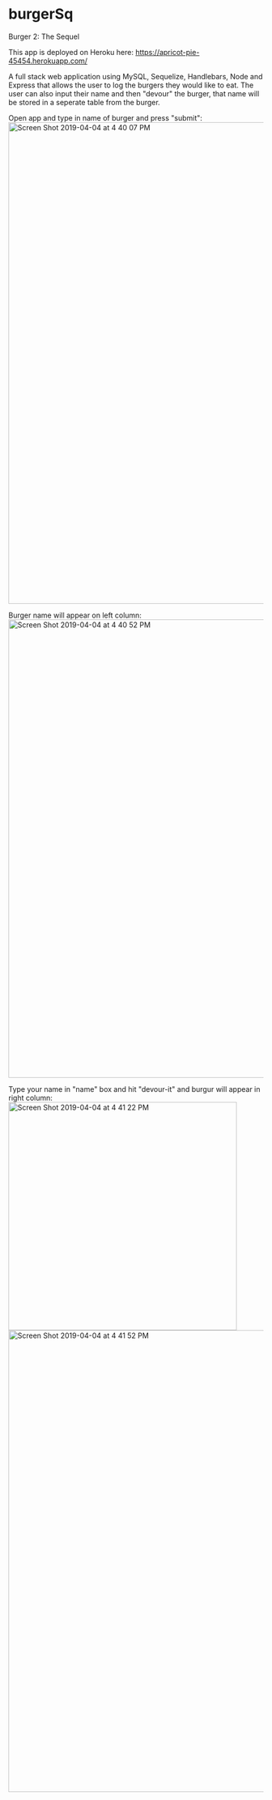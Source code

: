 # burgerSq
Burger 2: The Sequel

This app is deployed on Heroku here: https://apricot-pie-45454.herokuapp.com/

A full stack web application using MySQL, Sequelize, Handlebars, Node and Express that allows the user to log the burgers they would like to eat.  The user can also input their name and then "devour" the burger, that name will be stored in a seperate table from the burger.


Open app and type in name of burger and press "submit":
<img width="952" alt="Screen Shot 2019-04-04 at 4 40 07 PM" src="https://user-images.githubusercontent.com/42286091/55587858-563a8800-56fa-11e9-9e6f-b4ceb430d1e6.png">

Burger name will appear on left column:
<img width="906" alt="Screen Shot 2019-04-04 at 4 40 52 PM" src="https://user-images.githubusercontent.com/42286091/55588187-1fb13d00-56fb-11e9-958d-81e9913a6241.png">

Type your name in "name" box and hit "devour-it" and burgur will appear in right column:
<img width="451" alt="Screen Shot 2019-04-04 at 4 41 22 PM" src="https://user-images.githubusercontent.com/42286091/55588365-93534a00-56fb-11e9-8b49-7976fa3f2357.png">
<img width="913" alt="Screen Shot 2019-04-04 at 4 41 52 PM" src="https://user-images.githubusercontent.com/42286091/55588473-d9a8a900-56fb-11e9-836d-b51a1d4314f0.png">


